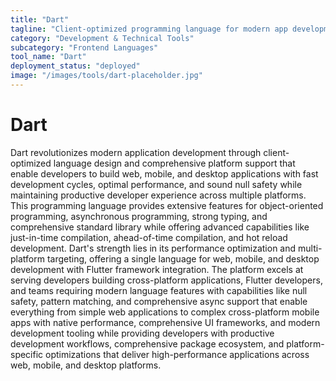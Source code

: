```yaml
---
title: "Dart"
tagline: "Client-optimized programming language for modern app development"
category: "Development & Technical Tools"
subcategory: "Frontend Languages"
tool_name: "Dart"
deployment_status: "deployed"
image: "/images/tools/dart-placeholder.jpg"
---
```


# Dart

Dart revolutionizes modern application development through client-optimized language design and comprehensive platform support that enable developers to build web, mobile, and desktop applications with fast development cycles, optimal performance, and sound null safety while maintaining productive developer experience across multiple platforms. This programming language provides extensive features for object-oriented programming, asynchronous programming, strong typing, and comprehensive standard library while offering advanced capabilities like just-in-time compilation, ahead-of-time compilation, and hot reload development. Dart's strength lies in its performance optimization and multi-platform targeting, offering a single language for web, mobile, and desktop development with Flutter framework integration. The platform excels at serving developers building cross-platform applications, Flutter developers, and teams requiring modern language features with capabilities like null safety, pattern matching, and comprehensive async support that enable everything from simple web applications to complex cross-platform mobile apps with native performance, comprehensive UI frameworks, and modern development tooling while providing developers with productive development workflows, comprehensive package ecosystem, and platform-specific optimizations that deliver high-performance applications across web, mobile, and desktop platforms.